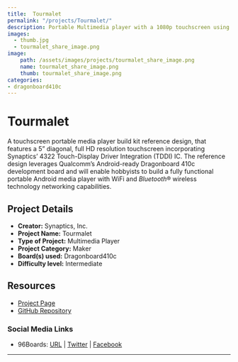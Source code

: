 ```yaml
---
title:  Tourmalet
permalink: "/projects/Tourmalet/"
description: Portable Multimedia player with a 1080p touchscreen using Dragonboard410c
images:
  - thumb.jpg
  - tourmalet_share_image.png
image:
    path: /assets/images/projects/tourmalet_share_image.png
    name: tourmalet_share_image.png
    thumb: tourmalet_share_image.png
categories:
- dragonboard410c
---
```

# Tourmalet

A touchscreen portable media player build kit reference design, that features a 5” diagonal, full HD resolution touchscreen incorporating Synaptics’ 4322 Touch-Display Driver Integration (TDDI) IC.  The reference design leverages Qualcomm’s Android-ready Dragonboard 410c development board and will enable hobbyists to build a fully functional portable Android media player with WiFi and _Bluetooth_® wireless technology networking capabilities.

## Project Details

- **Creator:** Synaptics, Inc.
- **Project Name:** Tourmalet
- **Type of Project:** Multimedia Player
- **Project Category:** Maker
- **Board(s) used:** Dragonboard410c
- **Difficulty level:** Intermediate

## Resources

- [Project Page](https://www.synaptics.com/resources/tourmalet/)
- [GitHub Repository](https://github.com/synaptics-cpt/tourmalet)


### Social Media Links

- 96Boards: [URL](https://www.96boards.org/) &#124;  [Twitter](https://twitter.com/96boards) &#124; [Facebook](https://www.facebook.com/96Boards)

***
